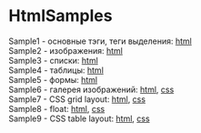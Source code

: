 # HtmlSamples

Sample1 - основные тэги, теги выделения: [html](Sample1/index.html)  
Sample2 - изображения: [html](Sample2/index.html)  
Sample3 - списки: [html](Sample3/index.html)  
Sample4 - таблицы: [html](Sample4/index.html)  
Sample5 - формы: [html](Sample5/index.html)  
Sample6 - галерея изображений: [html](Sample6/index.html), [css](Sample6/site.css)   
Sample7 - CSS grid layout: [html](Sample7/index.html), [css](Sample7/site.css)   
Sample8 - float: [html](Sample8/index.html), [css](Sample8/site.css)  
Sample9 - CSS table layout: [html](Sample9/index.html), [css](Sample9/site.css)  
